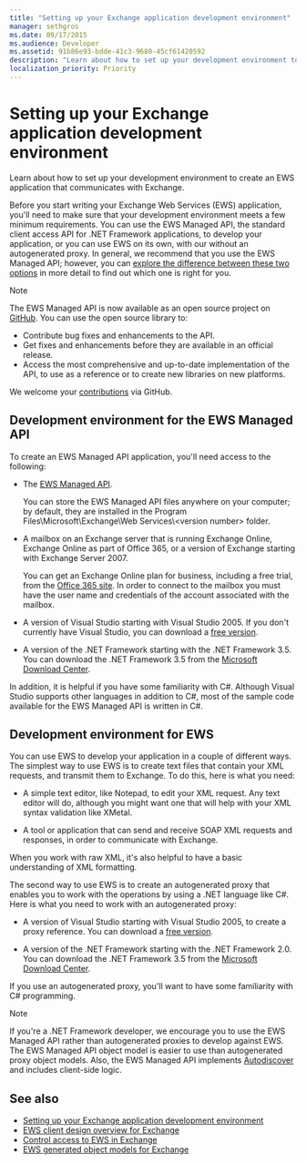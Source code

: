 ```yaml
---
title: "Setting up your Exchange application development environment"
manager: sethgros
ms.date: 09/17/2015
ms.audience: Developer
ms.assetid: 91b86e93-bdde-41c3-9680-45cf61420592
description: "Learn about how to set up your development environment to create an EWS application that communicates with Exchange."
localization_priority: Priority
---
```


# Setting up your Exchange application development environment

Learn about how to set up your development environment to create an EWS application that communicates with Exchange.
  
Before you start writing your Exchange Web Services (EWS) application, you'll need to make sure that your development environment meets a few minimum requirements. You can use the EWS Managed API, the standard client access API for .NET Framework applications, to develop your application, or you can use EWS on its own, with our without an autogenerated proxy. In general, we recommend that you use the EWS Managed API; however, you can [explore the difference between these two options](ews-client-design-overview-for-exchange.md) in more detail to find out which one is right for you. 
  
> [!NOTE]
> The EWS Managed API is now available as an open source project on [GitHub](https://github.com/officedev/ews-managed-api). You can use the open source library to: 
> - Contribute bug fixes and enhancements to the API. 
> - Get fixes and enhancements before they are available in an official release. 
> - Access the most comprehensive and up-to-date implementation of the API, to use as a reference or to create new libraries on new platforms.
> 
>  We welcome your [contributions](https://github.com/OfficeDev/ews-managed-api/blob/master/CONTRIBUTING.md) via GitHub. 
  
## Development environment for the EWS Managed API
<a name="bk_EWSMA"> </a>

To create an EWS Managed API application, you'll need access to the following:
  
- The [EWS Managed API](http://aka.ms/ews-managed-api-readme). 
    
    You can store the EWS Managed API files anywhere on your computer; by default, they are installed in the Program Files\Microsoft\Exchange\Web Services\\<version number\> folder.
    
- A mailbox on an Exchange server that is running Exchange Online, Exchange Online as part of Office 365, or a version of Exchange starting with Exchange Server 2007. 
    
    You can get an Exchange Online plan for business, including a free trial, from the [Office 365 site](https://office.microsoft.com/en-us/business/compare-office-365-for-business-plans-FX102918419.aspx#fbid=1tsGNIE7e3a). In order to connect to the mailbox you must have the user name and credentials of the account associated with the mailbox.

    
- A version of Visual Studio starting with Visual Studio 2005. If you don't currently have Visual Studio, you can download a [free version](https://visualstudio.microsoft.com/).
    
- A version of the .NET Framework starting with the .NET Framework 3.5. You can download the .NET Framework 3.5 from the [Microsoft Download Center](http://go.microsoft.com/fwlink/?LinkId=191777).
    
In addition, it is helpful if you have some familiarity with C#. Although Visual Studio supports other languages in addition to C#, most of the sample code available for the EWS Managed API is written in C#.
  
## Development environment for EWS
<a name="bk_EWS"> </a>

You can use EWS to develop your application in a couple of different ways. The simplest way to use EWS is to create text files that contain your XML requests, and transmit them to Exchange. To do this, here is what you need: 
  
- A simple text editor, like Notepad, to edit your XML request. Any text editor will do, although you might want one that will help with your XML syntax validation like XMetal.
    
- A tool or application that can send and receive SOAP XML requests and responses, in order to communicate with Exchange.
    
When you work with raw XML, it's also helpful to have a basic understanding of XML formatting.
  
The second way to use EWS is to create an autogenerated proxy that enables you to work with the operations by using a .NET language like C#. Here is what you need to work with an autogenerated proxy:
  
- A version of Visual Studio starting with Visual Studio 2005, to create a proxy reference. You can download a [free version](https://visualstudio.microsoft.com/).
    
- A version of the .NET Framework starting with the .NET Framework 2.0. You can download the .NET Framework 3.5 from the [Microsoft Download Center](http://go.microsoft.com/fwlink/?LinkId=191777).
    
If you use an autogenerated proxy, you'll want to have some familiarity with C# programming.
  
> [!NOTE]
> If you're a .NET Framework developer, we encourage you to use the EWS Managed API rather than autogenerated proxies to develop against EWS. The EWS Managed API object model is easier to use than autogenerated proxy object models. Also, the EWS Managed API implements [Autodiscover](autodiscover-for-exchange.md) and includes client-side logic. 
  
## See also

- [Setting up your Exchange application development environment](setting-up-your-exchange-application-development-environment.md)   
- [EWS client design overview for Exchange](ews-client-design-overview-for-exchange.md)  
- [Control access to EWS in Exchange](how-to-control-access-to-ews-in-exchange.md)  
- [EWS generated object models for Exchange](https://msdn.microsoft.com/library/jj190899)
    